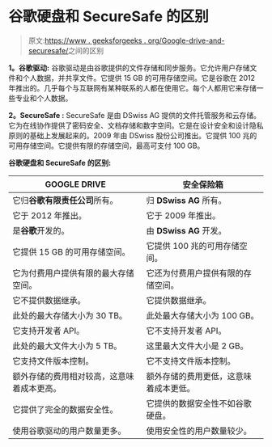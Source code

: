 # 谷歌硬盘和 SecureSafe 的区别

> 原文:[https://www . geeksforgeeks . org/Google-drive-and-securesafe/](https://www.geeksforgeeks.org/difference-between-google-drive-and-securesafe/)之间的区别

**1。谷歌驱动:**
谷歌驱动是由谷歌提供的文件存储和同步服务。它允许用户存储文件和个人数据，并共享文件。它提供 15 GB 的可用存储空间。它是谷歌在 2012 年推出的。几乎每个与互联网有某种联系的人都在使用它。每个人都用它来存储一些专业和个人数据。

**2。SecureSafe :**
SecureSafe 是由 DSwiss AG 提供的文件托管服务和云存储。它为在线协作提供了密码安全、文档存储和数字空间。它是在设计安全和设计隐私原则的基础上发展起来的。2009 年由 DSwiss 股份公司推出。它提供 100 兆的可用存储空间。它提供有限的存储空间，最高可支付 100 GB。

**谷歌硬盘和 SecureSafe 的区别:**

<center>

| GOOGLE DRIVE | 安全保险箱 |
| --- | --- |
| 它归**谷歌有限责任公司**所有。 | 归 **DSwiss AG** 所有。 |
| 它于 2012 年推出。 | 它于 2009 年推出。 |
| 是**谷歌**开发的。 | 由 **DSwiss AG** 开发。 |
| 它提供 15 GB 的可用存储空间。 | 它提供 100 兆的可用存储空间。 |
| 它为付费用户提供有限的最大存储空间。 | 它还为付费用户提供有限的存储空间。 |
| 它不提供数据继承。 | 它提供数据继承。 |
| 此处的最大存储大小为 30 TB。 | 此处最大存储大小为 100 GB。 |
| 它支持开发者 API。 | 它不支持开发者 API。 |
| 此处的最大文件大小为 5 TB。 | 这里最大文件大小是 2 GB。 |
| 它支持文件版本控制。 | 它不支持文件版本控制。 |
| 额外存储的费用相对较高，这意味着成本更高。 | 额外存储的费用更低，这意味着成本更低。 |
| 它提供了完全的数据安全性。 | 它提供的数据安全性不如谷歌硬盘。 |
| 使用谷歌驱动的用户数量更多。 | 使用安全性的用户数量较少。 |

</center>